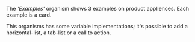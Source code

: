 The *'Examples'* organism shows 3 examples on product appliences. Each example is a card.

This organisms has some variable implementations; it's possible to add a horizontal-list, a tab-list or a call to action.
